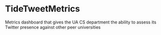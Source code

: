 # TideTweetMetrics
Metrics dashboard that gives the UA CS department the ability to assess its Twitter presence against other peer universities
